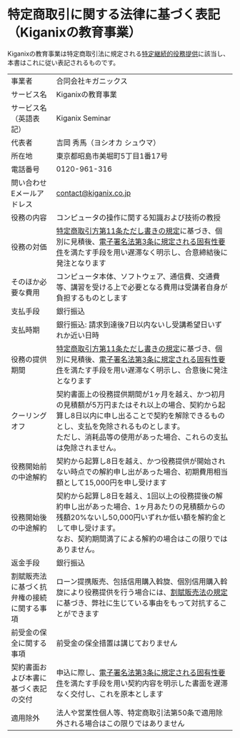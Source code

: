 # 特定商取引に関する法律に基づく表記（Kiganixの教育事業）

Kiganixの教育事業は特定商取引法に規定される[特定継続的役務提供](https://www.no-trouble.caa.go.jp/what/continuousservices/)に該当し、本書はこれに従い表記されるものです。

|   |   |
|---|---|
| 事業者 | 合同会社キガニックス |
| サービス名 | Kiganixの教育事業 |
| サービス名（英語表記） | Kiganix Seminar |
| 代表者 | 吉岡 秀馬（ヨシオカ シュウマ） |
| 所在地 | 東京都昭島市美堀町5丁目1番17号 |
| 電話番号 | 0120-961-316 |
| 問い合わせEメールアドレス | contact@kiganix.co.jp |
| 役務の内容 | コンピュータの操作に関する知識および技術の教授 |
| 役務の対価 | [特定商取引方第11条ただし書きの規定](https://elaws.e-gov.go.jp/document?lawid=351AC0000000057)に基づき、個別に見積後、[電子署名法第3条に規定される固有性要件](https://www.soumu.go.jp/main_content/000711467.pdf)を満たす手段を用い遅滞なく明示し、合意締結後に発注となります |
| そのほか必要な費用 | コンピュータ本体、ソフトウェア、通信費、交通費等、講習を受ける上で必要となる費用は受講者自身が負担するものとします<br/> |
| 支払手段 | 銀行振込 |
| 支払時期 | 銀行振込: 請求到達後7日以内ないし受講希望日いずれか近い日時 |
| 役務の提供期間 | [特定商取引方第11条ただし書きの規定](https://elaws.e-gov.go.jp/document?lawid=351AC0000000057)に基づき、個別に見積後、[電子署名法第3条に規定される固有性要件](https://www.soumu.go.jp/main_content/000711467.pdf)を満たす手段を用い遅滞なく明示し、合意後に発注となります |
| クーリングオフ | 契約書面上の役務提供期間が1ヶ月を越え、かつ初月の見積額が5万円またはそれ以上の場合、契約から起算し8日以内に申し出ることで契約を解除できるものとし、支払を免除されるものとします。<br/>ただし、消耗品等の使用があった場合、これらの支払は免除されません。 |
| 役務開始前の中途解約 | 契約から起算し8日を越え、かつ役務提供が開始されない時点での解約申し出があった場合、初期費用相当額として15,000円を申し受けます |
| 役務開始後の中途解約 | 契約から起算し8日を越え、1回以上の役務提後の解約申し出があった場合、1ヶ月あたりの見積額からの残額20%ないし50,000円いずれか低い額を解約金として申し受けます。<br/>なお、契約期間満了による解約の場合はこの限りではありません。 |
| 返金手段 | 銀行振込 |
| 割賦販売法に基づく抗弁権の接続に関する事項 | ローン提携販売、包括信用購入斡旋、個別信用購入斡旋により役務提供を行う場合には、[割賦販売法の規定](https://elaws.e-gov.go.jp/document?lawid=336AC0000000159)に基づき、弊社に生じている事由をもって対抗することができます |
| 前受金の保全に関する事項 | 前受金の保全措置は講じておりません |
| 契約書面および本書に基づく表記の交付 | 申込に際し、[電子署名法第3条に規定される固有性要件](https://www.soumu.go.jp/main_content/000711467.pdf)を満たす手段を用い契約内容を明示した書面を遅滞なく交付し、これを原本とします |
| 適用除外 | 法人や営業性個人等、特定商取引法第50条で適用除外される場合はこの限りではありません |
